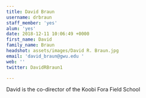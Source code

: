 ```yaml
---
title: David Braun
username: drbraun
staff_member: 'yes'
alum: 'yes'
date: 2018-12-11 10:06:49 +0000
first_name: David
family_name: Braun
headshot: assets/images/David R. Braun.jpg
email: 'david_braun@gwu.edu '
web: ''
twitter: DavidRBraun1

---
```

David is the co-director of the Koobi Fora Field School